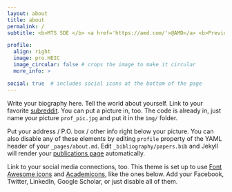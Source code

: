 ```yaml
---
layout: about
title: about
permalink: /
subtitle: <b>MTS SDE </b> <a href='https://amd.com/'>@AMD</a> <b>Previously:</b> <a href='https://www.shearwatergeo.com/'>Shearwater Geoservices</a> / <a href='https://rc.northeastern.edu'>NEU</a> / <a href='https://www.motorolasolutions.com/'>Motorola Solutions </a> / <a href='https://summerofcode.withgoogle.com/archive/2019/projects/6537601547239424'> GSoC'19 </a> / <a href='https://www.forgeforward.in'> Forge </a>

profile:
  align: right
  image: pro.HEIC
  image_circular: false # crops the image to make it circular
  more_info: >

social: true  # includes social icons at the bottom of the page
---
```


Write your biography here. Tell the world about yourself. Link to your favorite [subreddit](http://reddit.com). You can put a picture in, too. The code is already in, just name your picture `prof_pic.jpg` and put it in the `img/` folder.

Put your address / P.O. box / other info right below your picture. You can also disable any of these elements by editing `profile` property of the YAML header of your `_pages/about.md`. Edit `_bibliography/papers.bib` and Jekyll will render your [publications page](/al-folio/publications/) automatically.

Link to your social media connections, too. This theme is set up to use [Font Awesome icons](https://fontawesome.com/) and [Academicons](https://jpswalsh.github.io/academicons/), like the ones below. Add your Facebook, Twitter, LinkedIn, Google Scholar, or just disable all of them.
